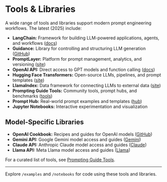 # Tools & Libraries

A wide range of tools and libraries support modern prompt engineering workflows. The latest (2025) include:

- **LangChain:** Framework for building LLM-powered applications, agents, and workflows ([docs](https://python.langchain.com/))
- **Guidance:** Library for controlling and structuring LLM generation ([GitHub](https://github.com/microsoft/guidance))
- **PromptLayer:** Platform for prompt management, analytics, and versioning ([site](https://promptlayer.com/))
- **OpenAI API:** Direct access to GPT models and function calling ([docs](https://platform.openai.com/docs))
- **Hugging Face Transformers:** Open-source LLMs, pipelines, and prompt templates ([site](https://huggingface.co/))
- **LlamaIndex:** Data framework for connecting LLMs to external data ([site](https://www.llamaindex.ai/))
- **Prompting Guide Tools:** Community tools, prompt hubs, and benchmarks ([tools](https://www.promptingguide.ai/tools))
- **Prompt Hub:** Real-world prompt examples and templates ([hub](https://www.promptingguide.ai/prompts))
- **Jupyter Notebooks:** Interactive experimentation and visualization

## Model-Specific Libraries

- **OpenAI Cookbook:** Recipes and guides for OpenAI models ([GitHub](https://github.com/openai/openai-cookbook))
- **Gemini API:** Google Gemini model access and guides ([Gemini](https://www.promptingguide.ai/models/gemini))
- **Claude API:** Anthropic Claude model access and guides ([Claude](https://www.promptingguide.ai/models/claude-3))
- **Llama API:** Meta Llama model access and guides ([Llama](https://www.promptingguide.ai/models/llama))

For a curated list of tools, see [Prompting Guide Tools](https://www.promptingguide.ai/tools).

---

Explore `/examples` and `/notebooks` for code using these tools and libraries.
